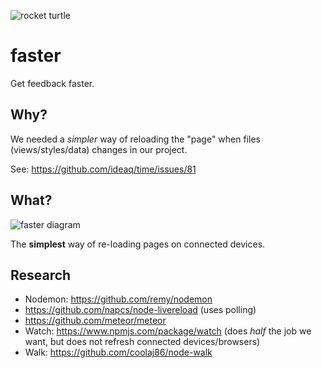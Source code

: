 ![rocket turtle](http://i.imgur.com/bT7uPHE.png)

# faster
Get feedback faster.



## Why?

We needed a *simpler* way of reloading the "page" when
files (views/styles/data) changes in our project.

See: https://github.com/ideaq/time/issues/81

## What?

![faster diagram](http://i.imgur.com/xXEbnvm.png)

The **simplest** way of re-loading pages on connected devices.


## Research

+ Nodemon: https://github.com/remy/nodemon
+ https://github.com/napcs/node-livereload (uses polling)
+ https://github.com/meteor/meteor
+ Watch: https://www.npmjs.com/package/watch
(does *half* the job we want, but does not refresh connected devices/browsers)
+ Walk: https://github.com/coolaj86/node-walk
